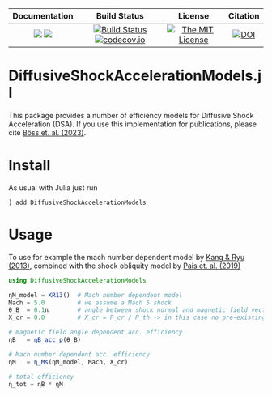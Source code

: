 | **Documentation**                                                 | **Build Status**                                                                                | **License**                                                                                | **Citation** |
|:-----------------------------------------------------------------:|:-----------------------------------------------------------------------------------------------:| :-----------------------------------------------------------------------------------------------:|:-----------:|
[![](https://img.shields.io/badge/docs-stable-blue.svg)](https://LudwigBoess.github.io/DiffusiveShockAccelerationModels.jl/stable) [![](https://img.shields.io/badge/docs-dev-blue.svg)](https://LudwigBoess.github.io/DiffusiveShockAccelerationModels.jl/dev) | [![Build Status](https://github.com/LudwigBoess/DiffusiveShockAccelerationModels.jl/actions/workflows/CI.yml/badge.svg)](https://github.com/LudwigBoess/DiffusiveShockAccelerationModels.jl/actions/workflows/jlpkgbutler-ci-master-workflow.yml) [![codecov.io](https://codecov.io/gh/LudwigBoess/DiffusiveShockAccelerationModels.jl/coverage.svg?branch=main)](https://codecov.io/gh/LudwigBoess/DiffusiveShockAccelerationModels.jl?branch=main) | [![The MIT License](https://img.shields.io/badge/license-MIT-orange.svg)](LICENSE.md) | [![DOI](https://zenodo.org/badge/677987917.svg)](https://zenodo.org/badge/latestdoi/677987917) |

# DiffusiveShockAccelerationModels.jl

This package provides a number of efficiency models for Diffusive Shock Acceleration (DSA). If you use this implementation for publications, please cite [Böss et. al. (2023)](https://ui.adsabs.harvard.edu/abs/2023MNRAS.519..548B/abstract).

# Install

As usual with Julia just run

```
] add DiffusiveShockAccelerationModels
```

# Usage

To use for example the mach number dependent model by [Kang & Ryu (2013)](https://arxiv.org/pdf/1212.3246.pdf), combined with the shock obliquity model by [Pais et. al. (2019)](http://arxiv.org/abs/1907.04300)

```julia
using DiffusiveShockAccelerationModels

ηM_model = KR13()  # Mach number dependent model
Mach = 5.0         # we assume a Mach 5 shock
θ_B  = 0.1π        # angle between shock normal and magnetic field vector
X_cr = 0.0         # X_cr = P_cr / P_th -> in this case no pre-existing CRs

# magnetic field angle dependent acc. efficiency
ηB   = ηB_acc_p(θ_B)  

# Mach number dependent acc. efficiency
ηM   = η_Ms(ηM_model, Mach, X_cr)

# total efficiency
η_tot = ηB * ηM
```
